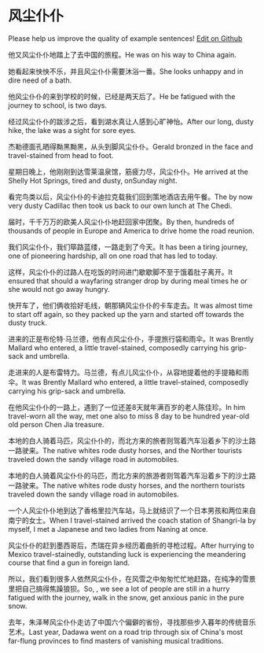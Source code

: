 # 风尘仆仆

Please help us improve the quality of example sentences! [Edit on Github](https://github.com/jiyushe/jiyu-example-sentence-source/blob/main/chinese/fengchenpupu.md)

<p><span class="chinese">他又风尘仆仆地踏上了去中国的旅程。</span><span class="english">He was on his way to China again.</span></p>

<p><span class="chinese">她看起来怏怏不乐，并且风尘仆仆需要沐浴一番。</span><span class="english">She looks unhappy and in dire need of a bath.</span></p>

<p><span class="chinese">他风尘仆仆的来到学校的时候，已经是两天后了。</span><span class="english">He be fatigued with the journey to school, is two days.</span></p>

<p><span class="chinese">经过风尘仆仆的跋涉之后，看到湖水真让人感到心旷神怡。</span><span class="english">After our long, dusty hike, the lake was a sight for sore eyes.</span></p>

<p><span class="chinese">杰勒德面孔晒得黝黑黝黑，从头到脚风尘仆仆。</span><span class="english">Gerald bronzed in the face and travel-stained from head to foot.</span></p>

<p><span class="chinese">星期日晚上，他刚刚到达雪莱温泉馆，筋疲力尽，风尘仆仆。</span><span class="english">He arrived at the Shelly Hot Springs, tired and dusty, onSunday night.</span></p>

<p><span class="chinese">看完鸟类以后，风尘仆仆的卡迪拉克载我们回到策地酒店去用午餐。</span><span class="english">The by now very dusty Cadillac then took us back to our own lunch at The Chedi.</span></p>

<p><span class="chinese">届时，千千万万的欧美人风尘仆仆地赶回家中团聚。</span><span class="english">By then, hundreds of thousands of people in Europe and America to drive home the road reunion.</span></p>

<p><span class="chinese">我们风尘仆仆，我们筚路蓝缕，一路走到了今天。</span><span class="english">It has been a tiring journey, one of pioneering hardship, all on one road that has led to today.</span></p>

<p><span class="chinese">这样，风尘仆仆的过路人在吃饭的时间进门歇歇脚不至于饿着肚子离开。</span><span class="english">It ensured that should a wayfaring stranger drop by during meal times he or she would not go away hungry.</span></p>

<p><span class="chinese">快开车了，他们俩收拾好毛线，朝那辆风尘仆仆的卡车走去。</span><span class="english">It was almost time to start off again, so they packed up the yarn and started off towards the dusty truck.</span></p>

<p><span class="chinese">进来的正是布伦特·马兰德，他有点风尘仆仆，手提旅行袋和雨伞。</span><span class="english">It was Brently Mallard who entered, a little travel-stained, composedly carrying his grip-sack and umbrella.</span></p>

<p><span class="chinese">走进来的人是布雷特力。马兰德，有点儿风尘仆仆，从容地提着他的手提箱和雨伞。</span><span class="english">It was Brently Mallard who entered, a little travel-stained, composedly carrying his grip-sack and umbrella.</span></p>

<p><span class="chinese">在他风尘仆仆的一路上，遇到了一位还差8天就年满百岁的老人陈佳珍。</span><span class="english">In him travel-worn all the way, met one also to miss 8 day to be hundred year-old old person Chen Jia treasure.</span></p>

<p><span class="chinese">本地的白人骑着马匹，风尘仆仆的，而北方来的旅者则驾着汽车沿着乡下的沙土路一路驶来。</span><span class="english">The native whites rode dusty horses, and the Norther tourists traveled down the sandy village road in automobiles.</span></p>

<p><span class="chinese">本地的白人骑着风尘仆仆的马匹，而北方来的旅游者则驾着汽车沿着乡下的沙土路一路驶来。</span><span class="english">The native whites rode dusty horses, and the northern tourists traveled down the sandy village road in automobiles.</span></p>

<p><span class="chinese">一个人风尘仆仆地到达了香格里拉汽车站，马上就结识了一个日本男孩和两位来自南宁的女士。</span><span class="english">When I travel-stained arrived the coach station of Shangri-la by myself, I met a Japanese and two ladies from Naning at once.</span></p>

<p><span class="chinese">风尘仆仆的赶到墨西哥后，杰瑞在异乡经历着曲折的寻枪过程。</span><span class="english">After hurrying to Mexico travel-stainedly, outstanding luck is experiencing the meandering course that find a gun in foreign land.</span></p>

<p><span class="chinese">所以，我们看到很多人依然风尘仆仆，在风雪之中匆匆忙忙地赶路，在纯净的雪景里把自己搞得焦躁狼狈。</span><span class="english">So, , we see a lot of people are still in a hurry fatigued with the journey, walk in the snow, get anxious panic in the pure snow.</span></p>

<p><span class="chinese">去年，朱泽琴风尘仆仆走访了中国六个偏僻的省份，寻找那些步入暮年的传统音乐艺术。</span><span class="english">Last year, Dadawa went on a road trip through six of China's most far-flung provinces to find masters of vanishing musical traditions.</span></p>

